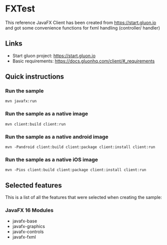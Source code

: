 # FXTest

This reference JavaFX Client has been created from https://start.gluon.io and got some convenience functions for fxml 
handling (controller/ handler)



## Links

+ Start gluon project: https://start.gluon.io
+ Basic requirements: https://docs.gluonhq.com/client/#_requirements

## Quick instructions

### Run the sample

    mvn javafx:run

### Run the sample as a native image

    mvn client:build client:run

### Run the sample as a native android image

    mvn -Pandroid client:build client:package client:install client:run

### Run the sample as a native iOS image

    mvn -Pios client:build client:package client:install client:run

## Selected features

This is a list of all the features that were selected when creating the sample:

### JavaFX 16 Modules

 - javafx-base
 - javafx-graphics
 - javafx-controls
 - javafx-fxml
